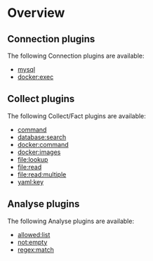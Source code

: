 # Overview


## Connection plugins

The following Connection plugins are available:
  - [mysql](../reference/connection/mysql)
  - [docker:exec](../reference/connection/docker-exec)

## Collect plugins

The following Collect/Fact plugins are available:
  - [command](../reference/collect/command)
  - [database:search](../reference/collect/database-search)
  - [docker:command](../reference/collect/docker-command)
  - [docker:images](../reference/collect/docker-images)
  - [file:lookup](../reference/collect/file-lookup)
  - [file:read](../reference/collect/file-read)
  - [file:read:multiple](../reference/collect/file-read-multiple)
  - [yaml:key](../reference/collect/yaml-key)

## Analyse plugins

The following Analyse plugins are available:
  - [allowed:list](../reference/analyse/allowed-list)
  - [not:empty](../reference/analyse/not-empty)
  - [regex:match](../reference/analyse/regex-match)
